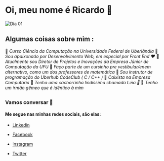 # Oi, meu nome é Ricardo :blue_heart:

![Dia 01](https://media2.giphy.com/media/LW5vBvAb48Oe9OoEKT/source.gif)

## Algumas coisas sobre mim :
:rocket: *Curso Ciência da Computação na Universidade Federal de Uberlândia* 
:rocket: *Sou apaixonado por Desenvolvimento Web, em especial por Front End :heart:*
:rocket: *Atualmente sou Diretor de Projetos e Inovações da Empresa Júnior de Computação da UFU*
:rocket: *Faço parte de um cursinho pre vestibular/enem alternativo, como um dos professores de matemática*
:rocket: *Sou instrutor de programação do Uberhub CodeClub ( C / C++ )*
:rocket: *Caixista na Empresa Computaria*
:rocket: *Tenho uma cachorrinha lindíssima chamada Léia :dog:*
:rocket: *Tenho um irmão gêmeo que é idêntico à mim*

##
### Vamos conversar  :speech_balloon:
#### Me segue nas minhas redes sociais, são elas:

 - [Linkedin](https://www.linkedin.com/in/ricardo-zamboni-3906471b3/) 
 
 - [Facebook](https://www.facebook.com/ricardo.zamboni.142)
   
 - [Instagram](https://www.instagram.com/xexox_oficial/)
   
 - [Twitter](https://twitter.com/Ricardo_Zamboni)
